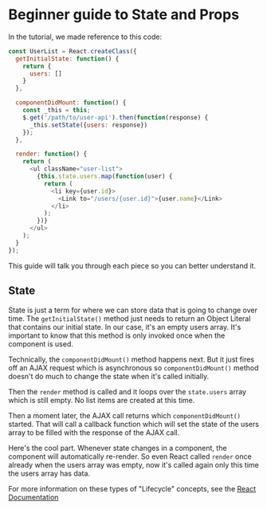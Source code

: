 # Beginner guide to State and Props

In the tutorial, we made reference to this code:

```js
const UserList = React.createClass({
  getInitialState: function() {
    return {
      users: []
    }
  },

  componentDidMount: function() {
    const _this = this;
    $.get('/path/to/user-api').then(function(response) {
      _this.setState({users: response})
    });
  },

  render: function() {
    return (
      <ul className="user-list">
        {this.state.users.map(function(user) {
          return (
            <li key={user.id}>
              <Link to="/users/{user.id}">{user.name}</Link>
            </li>
          );
        })}
      </ul>
    );
  }
});
```

This guide will talk you through each piece so you can better understand it.

## State

State is just a term for where we can store data that is going to change over time. The `getInitialState()` method just needs to return an Object Literal that contains our initial state. In our case, it's an empty users array. It's important to know that this method is only invoked once when the component is used.

Technically, the `componentDidMount()` method happens next. But it just fires off an AJAX request which is asynchronous so `componentDidMount()` method doesn't do much to change the state when it's called initially.

Then the `render` method is called and it loops over the `state.users` array which is still empty. No list items are created at this time.

Then a moment later, the AJAX call returns which `componentDidMount()` started. That will call a callback function which will set the state of the users array to be filled with the response of the AJAX call.

Here's the cool part. Whenever state changes in a component, the component will automatically re-render. So even React called `render` once already when the users array was empty, now it's called again only this time the users array has data.

For more information on these types of "Lifecycle" concepts, see the [React Documentation](https://facebook.github.io/react/docs/component-specs.html)
